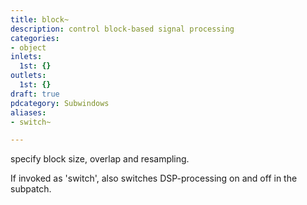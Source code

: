 ```yaml
---
title: block~
description: control block-based signal processing
categories:
- object
inlets:
  1st: {}
outlets:
  1st: {}
draft: true
pdcategory: Subwindows
aliases:
- switch~

---
```

specify block size, overlap and resampling.

If invoked as 'switch', also switches DSP-processing on and off in the subpatch.
